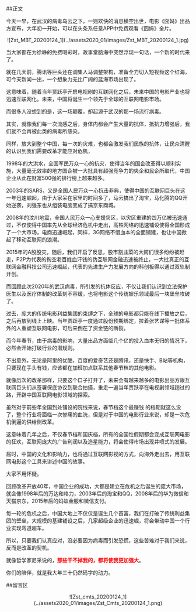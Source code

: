 ##正文

今天一早，在武汉的病毒乌云之下，一则欢快的消息横空出世，电影《囧妈》出品方宣布，大年初一开始，可以在头条系任意APP中免费观看《囧妈》全片。

 <div align="center">![Zst_MBT_20200124_1](../assets2020_01/images/Zst_MBT_20200124_1.jpg)</div>

当大家都在为徐峥的免费喝彩时，政事堂脑海中突然浮现一句话，一个新的时代来了。

就在几天前，腾讯等巨头还在调集人马调整架构，准备全力切入短视频这个红海，可今天新闻一出，一个想象力无比广阔的蓝海市场出现了。

这意味着，随着当年贾跃亭开启电视剧的互联网化之后，未来中国的电影产业也将迅速互联网化。未来，中国将诞生一个领先于全球的互联网电影市场。

而很多人没想到的是，这一场颠覆，却起源于武汉的那一场流行病毒。

其实，就像我们每一次流感之后，身体内都会产生大量的抗体，抵抗力增强后，我们就不会再被此类的病毒所感染。

同样，放大到整个中国，每一次的灾难，也都会激发我们民族的抗体，让民众清醒的认识到我们需要改革才能应对危机，

1998年的大洪水，全国军民万众一心的抗灾，使得当年的国企改革得以顺利实施，大量毫无效率的地方国企被一大批具有超强竞争力的央企和民企所取代，中国企业从此在财富500强的排行榜上越来越多。

2003年的SARS，又是全国人民万众一心抗击非典，使得中国的互联网巨头在这一年迅速崛起，由于大家呆在家里的时间多了，马云搞出了淘宝，马化腾的QQ开始逆袭，刘强东也从组装电脑变成了搞京东商城。

2008年的汶川地震，全国人民万众一心支援灾区，以灾区重建的四万亿被迅速通过，不仅使得中国率先从全球经济危机中走出，高铁网络的迅速铺设使得全国形成了一个大市场，电商迅速崛起，同样，3G网络不惜血本的全面铺建，也让中国掀起了移动互联网的浪潮。

2015年的A股股灾，随后，我们开启了反思，股市割韭菜的大鳄们很多纷纷被赶走，P2P为代表的掏空老百姓血汗钱的伪互联网金融迅速被终止，一大批真正的互联网金融科技公司迅速崛起，代表的先进生产力发展方向的科创板得以通过双轨制开创。

而回顾此次2020年的武汉病毒，所引发的抗体反应，不仅让我们认识到立法保护医生以及医疗体制的改革刻不容缓，也将电影这个传统娱乐领域最后一块堡垒攻破了。

过去，庞大的传统电影利益集团的束缚之下，全球的电影都只能在线下播放之后，之后再放到线上上映。当年贾跃亭一度通过股份预期绑定，拉着张艺谋等一批体系外的人重塑互联网电影，可后来倒在了资金链的断裂。

而今年春节，由于病毒的影响，大量出品方面临几个亿的投入血本无归的情况下，必然会开始打破行业的潜规则。

不出意外，无论是阿里的优酷，百度的爱奇艺还是腾讯，还是快手、B站等机构，只要现在手头有钱，应该都在加班加点联系其他春节档的其他电影。

就像历次的改革那样，只要这个口子打开了，未来会有越来越多的电影出品方跟互联网巨头们从签署保底协议到联合拍摄，重走一遍当年贾跃亭在电视剧领域趟过的路，开辟中国互联网电影领域的探索。

虽然对于前些年全国到处铺设的院线来说，春节档这个最赚钱 的档期就这么没了，整个行业将面临一次惨痛的血洗，但是对于中国的电影行业来说，却是一次危机倒逼的供给侧改革。

这意味着几年之后，不仅春节档和国庆档，所有的全国性假期都会变成互联网电影的狂欢，互联网庞大的广告利润以及造星能力，将会使得市场出现井喷式的发展。

届时，中国的文化和影响力，也将通过互联网影视的方式，向海外走出去，用互联网电影这个工具来讲述中国的故事。

大家不用怀疑。

回顾改革开放40年，中国企业的成功，大都是建立在危机之后诞生的庞大市场，就会像1998年后的万达和格力，2003年后的淘宝和QQ，2008年后的华为微信和天猫京东，2015年后的蚂蚁金服和微信支付。

每一轮的危机之后，中国大地上不仅仅是诞生几个首富，我们在打破了传统利益集团的壁垒，大规模的基建铺设之后，几家超级企业的迅速崛，将会带动中国一个行业实现弯道超车。

所以，只要我们认真应对，没必要因为病毒而引发恐慌，这些苦难对于我们来说，反而是改革的契机。

就像哲学家尼采说的，<font color = red>**那些干不掉我的，都将使我更加强大**</font>。

你们的陪伴，就是我大年三十仍然码字的动力。

##留言区
 <div align="center">![Zst_cmts_20200124_1](../assets2020_01/images/Zst_Cmts_20200124_1.png)</div>